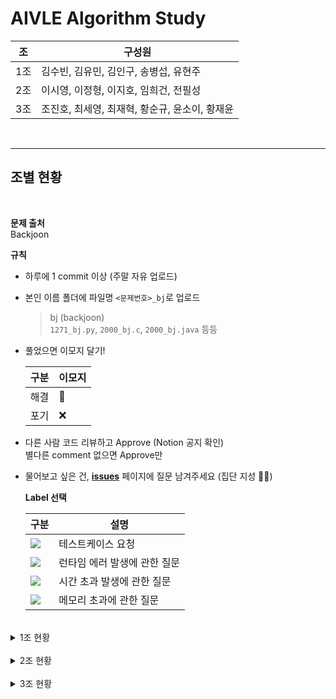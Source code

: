 
# **AIVLE Algorithm Study**

| 조| 구성원 |
|--|--|
| 1조 | 김수빈, 김유민, 김인구, 송병섭, 유현주 |
| 2조 | 이시영, 이정형, 이지호, 임희건, 전필성 |
| 3조 | 조진호, 최세영, 최재혁, 황순규, 윤소이, 황재윤 |

<br>

---

## **조별 현황**

<br>

**문제 출처**  
Backjoon    


**규칙**  

- 하루에 1 commit 이상 (주말 자유 업로드)   

- 본인 이름 폴더에 파일명 `<문제번호>_bj`로 업로드
    > bj (backjoon)  
    > `1271_bj.py`, `2000_bj.c`, `2000_bj.java` 등등
- 풀었으면 이모지 달기!

    | 구분 | 이모지 |
    |--|--|
    | 해결 | 💯 |
    | 포기 | ❌ |

- 다른 사람 코드 리뷰하고 Approve (Notion 공지 확인)  
    별다른 comment 없으면 Approve만  
    
- 물어보고 싶은 건, [**issues**](https://github.com/AIVLE-School-2-Study/Algorithm-study/issues) 페이지에 질문 남겨주세요 (집단 지성 💪💪)
    
    **Label 선택**  

    |구분|설명|
    |--|--|
    |<img src="https://img.shields.io/badge/테스트케이스 요청-141245?style=flat&logoColor=white"/></a> | 테스트케이스 요청 |
    |<img src="https://img.shields.io/badge/런타임 에러-E61659?style=flat&logoColor=white"/></a> | 런타임 에러 발생에 관한 질문 |
    |<img src="https://img.shields.io/badge/시간 초과-1D76DB?style=flat&logoColor=white"/></a> | 시간 초과 발생에 관한 질문 |
    |<img src="https://img.shields.io/badge/메모리 초과-0E8A16?style=flat&logoColor=white"/></a> | 메모리 초과에 관한 질문 |

<br>

<details>
<summary> 1조 현황 </summary>
<div markdown="1">

| 난이도 | 문제 | 출처 | 김수빈 | 김유민 | 김인구 | 송병섭 | 유현주 |   
|--|--|--|--|--|--|--|--|
|b-5|[1271](https://www.acmicpc.net/problem/1271)  | backjoon | 💯 | 💯 | 💯 | 💯 | 💯 |
|b-5|[4101](https://www.acmicpc.net/problem/4101)  | backjoon | 💯 | 💯 | 💯 | 💯 | 💯 |
|b-5|[4999](https://www.acmicpc.net/problem/4999)  | backjoon | 💯 | 💯 | 💯 | 💯 | 💯 |
|b-5|[10430](https://www.acmicpc.net/problem/10430)  | backjoon | 💯 | 💯 | 💯 | 💯 | 💯 |
|b-5|[8393](https://www.acmicpc.net/problem/8393)  | backjoon | 💯 | 💯 | 💯 | 💯 | 💯 |
|b-4|[10768](https://www.acmicpc.net/problem/10768)  | backjoon | 💯 | 💯 | 💯 | 💯 | 💯 |
|b-4|[10808](https://www.acmicpc.net/problem/10808)  | backjoon | 💯 | 💯 | 💯 | 💯 | 💯 |
|b-4|[2440](https://www.acmicpc.net/problem/2440)  | backjoon | 💯 | 💯 | 💯 | 💯 | 💯 |
|b-4|[1264](https://www.acmicpc.net/problem/1264)  | backjoon | 💯 | 💯 | 💯 | 💯 |  |
|b-4|[2439](https://www.acmicpc.net/problem/2439)  | backjoon | 💯 | 💯 | 💯 | 💯 | 💯 |
|b-4|[3046](https://www.acmicpc.net/problem/3046)  | backjoon | 💯 | 💯 | 💯 | 💯 | 💯 |
|b-3|[1247](https://www.acmicpc.net/problem/1247)  | backjoon | 💯 |  | 💯 | 💯 |  |
|b-3|[2442](https://www.acmicpc.net/problem/2442)  | backjoon | 💯 |  | 💯 | 💯 | 💯 |
|b-3|[2525](https://www.acmicpc.net/problem/2525)  | backjoon | 💯 |  | 💯 | 💯 | 💯 |
|b-3|[2588](https://www.acmicpc.net/problem/2588)  | backjoon | 💯 |  | 💯 | 💯 | 💯 |
|b-3|[2914](https://www.acmicpc.net/problem/2914)  | backjoon | 💯 | 💯 | 💯 | 💯 | 💯 |
|b-2|[1152](https://www.acmicpc.net/problem/1152)  | backjoon | 💯 |  | 💯 | 💯 | 💯 |
|b-2|[1297](https://www.acmicpc.net/problem/1297)  | backjoon | 💯 | 💯 | 💯 | 💯 |  |
|b-1|[1110](https://www.acmicpc.net/problem/1110)  | backjoon | 💯 |  |  |  |  |
|b-1|[1157](https://www.acmicpc.net/problem/1157)  | backjoon | 💯 |  |  |  |  |
|b-1|[11653](https://www.acmicpc.net/problem/11653)  | backjoon | 💯 |  |  | |  |
|b-1|[10989](https://www.acmicpc.net/problem/10989)  | backjoon |  💯|  | 💯 | |  |
|b-1|[2163](https://www.acmicpc.net/problem/2163)  | backjoon | 💯 |  | 💯 |  |  |
|b-1|[1259](https://www.acmicpc.net/problem/1259)  | backjoon | 💯 | 💯 | 💯 |  |  |



</div>
</details>

<br>

<details>
<summary> 2조 현황 </summary>
<div markdown="1">


| 난이도 | 문제 | 출처 | 이시영 | 이정형 | 이지호 | 임희건 | 전필성 |   
|--|--|--|--|--|--|--|--|
|b-5|[1271](https://www.acmicpc.net/problem/1271)  | backjoon | 💯|💯|  |💯|💯  |
|b-5|[4101](https://www.acmicpc.net/problem/4101)  | backjoon |💯|💯|  |💯| 💯 |
|b-5|[4999](https://www.acmicpc.net/problem/4999)  | backjoon |💯|💯|  |💯|  |
|b-5|[10430](https://www.acmicpc.net/problem/10430)  | backjoon |💯|💯| 💯 |💯|  |
|b-5|[8393](https://www.acmicpc.net/problem/8393)  | backjoon |💯|💯| 💯 |💯|  |
|b-4|[10768](https://www.acmicpc.net/problem/10768)  | backjoon |💯|💯|  |💯|  |
|b-4|[10808](https://www.acmicpc.net/problem/10808)  | backjoon |💯|💯|  |💯|  |
|b-4|[2440](https://www.acmicpc.net/problem/2440)  | backjoon |💯|💯|  |💯|  |
|b-4|[1264](https://www.acmicpc.net/problem/1264)  | backjoon |💯|💯|  |💯|  |
|b-4|[2439](https://www.acmicpc.net/problem/2439)  | backjoon |💯|  |  |💯|  |
|b-4|[3046](https://www.acmicpc.net/problem/3046)  | backjoon |💯|  |  |💯|  |
|b-3|[1247](https://www.acmicpc.net/problem/1247)  | backjoon |💯|  |  |💯|  |
|b-3|[2442](https://www.acmicpc.net/problem/2442)  | backjoon |💯  |  |  |  |
|b-3|[2525](https://www.acmicpc.net/problem/2525)  | backjoon |💯|  |  |  |  |
|b-3|[2588](https://www.acmicpc.net/problem/2588)  | backjoon |💯|  |  |  |  |
|b-3|[2914](https://www.acmicpc.net/problem/2914)  | backjoon |💯|  |  |  |  |
|b-2|[1152](https://www.acmicpc.net/problem/1152)  | backjoon |💯|  |  |  |  |
|b-2|[1297](https://www.acmicpc.net/problem/1297)  | backjoon |💯|  |  |  |  |
|b-1|[1110](https://www.acmicpc.net/problem/1110)  | backjoon |💯|  |  |  |  |
|b-1|[1157](https://www.acmicpc.net/problem/1157)  | backjoon |💯|  |  |  |  |
|b-1|[11653](https://www.acmicpc.net/problem/11653)  | backjoon |💯|  |  | |  |
|b-1|[10989](https://www.acmicpc.net/problem/10989)  | backjoon |💯|  |  | |  |
|b-1|[2163](https://www.acmicpc.net/problem/2163)  | backjoon |💯|  |  |  |  |
|b-1|[1259](https://www.acmicpc.net/problem/1259)  | backjoon |💯|  |  |  |  |

</div>
</details>

<br>

<details>
<summary> 3조 현황 </summary>
<div markdown="1">


| 난이도 | 문제 | 출처 | 조진호 | 최세영 | 최재혁 | 황순규 | 윤소이 | 황재윤 |
|--|--|--|--|--|--|--|--|--|
|b-5|[1271](https://www.acmicpc.net/problem/1271)  | backjoon |💯|💯|💯|💯|  |  |
|b-5|[4101](https://www.acmicpc.net/problem/4101)  | backjoon |💯|💯|💯|💯|  |  |
|b-5|[4999](https://www.acmicpc.net/problem/4999)  | backjoon |💯|  |💯|💯|  |  |
|b-5|[10430](https://www.acmicpc.net/problem/10430)  | backjoon |  |  |💯|💯|  |  |
|b-5|[8393](https://www.acmicpc.net/problem/8393)  | backjoon |  |  |💯|💯|  |  |
|b-4|[10768](https://www.acmicpc.net/problem/10768)  | backjoon |  |  |💯|💯|  |  |
|b-4|[10808](https://www.acmicpc.net/problem/10808)  | backjoon |  |  |  |💯|  |  |
|b-4|[2440](https://www.acmicpc.net/problem/2440)  | backjoon |  |  |💯|💯|  |  |
|b-4|[1264](https://www.acmicpc.net/problem/1264)  | backjoon |  |  |💯|💯|  |  |
|b-4|[2439](https://www.acmicpc.net/problem/2439)  | backjoon |  |  |  |💯|  |  |
|b-4|[3046](https://www.acmicpc.net/problem/3046)  | backjoon |  |  |  |💯|  |  |
|b-3|[1247](https://www.acmicpc.net/problem/1247)  | backjoon |  |  |  |💯|  |  |
|b-3|[2442](https://www.acmicpc.net/problem/2442)  | backjoon |  |  |  |💯|  |  |
|b-3|[2525](https://www.acmicpc.net/problem/2525)  | backjoon |  |  |  |💯|  |  |
|b-3|[2588](https://www.acmicpc.net/problem/2588)  | backjoon |  |  |  |💯|  |  |
|b-3|[2914](https://www.acmicpc.net/problem/2914)  | backjoon |  |  |  |💯|  |  |
|b-2|[1152](https://www.acmicpc.net/problem/1152)  | backjoon |  |  |  |💯|  |  |
|b-2|[1297](https://www.acmicpc.net/problem/1297)  | backjoon |  |  |  |💯|  |  |
|b-1|[1110](https://www.acmicpc.net/problem/1110)  | backjoon |  |  |  |💯|  |  |
|b-1|[1157](https://www.acmicpc.net/problem/1157)  | backjoon |  |  |  |💯|  |  |
|b-1|[11653](https://www.acmicpc.net/problem/11653)  | backjoon |  |  |💯| |  |  |
|b-1|[10989](https://www.acmicpc.net/problem/10989)  | backjoon |  |  |  | |  |  |
|b-1|[2163](https://www.acmicpc.net/problem/2163)  | backjoon |  |  |  |  |  |  |
|b-1|[1259](https://www.acmicpc.net/problem/1259)  | backjoon |  |  |  |  |  |  |

</div>
</details>
